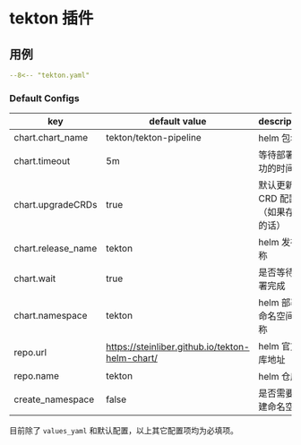# tekton 插件

## 用例

```yaml
--8<-- "tekton.yaml"
```

### Default Configs

| key                | default value                                   | description                                        |
| ----               | ----                                            | ----                                               |
| chart.chart_name   | tekton/tekton-pipeline                          | helm 包名称                                        |
| chart.timeout      | 5m                                              | 等待部署成功的时间                                 |
| chart.upgradeCRDs  | true                                            | 默认更新 CRD 配置（如果存在的话）                  |
| chart.release_name | tekton                                          | helm 发布名称                                      |
| chart.wait         | true                                            | 是否等待部署完成                                   |
| chart.namespace    | tekton                                          | helm 部署的命名空间名称                            |
| repo.url           | https://steinliber.github.io/tekton-helm-chart/ | helm 官方仓库地址                                  |
| repo.name          | tekton                                          | helm 仓库名                                        |
| create_namespace   | false                                           | 是否需要新建命名空间                               |

目前除了 `values_yaml` 和默认配置，以上其它配置项均为必填项。

